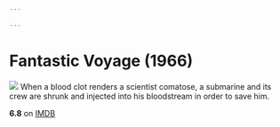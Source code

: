```yaml
---

---
```


# Fantastic Voyage (1966)
![](https://m.media-amazon.com/images/M/MV5BZTM3ZmU2MGUtOTIyYi00NTczLTk1ZWQtZTU5MGU1OGM5MzczXkEyXkFqcGdeQXVyMTUzMDUzNTI3._V1_SX300.jpg)
When a blood clot renders a scientist comatose, a submarine and its crew are shrunk and injected into his bloodstream in order to save him.

**6.8** on [IMDB](https://www.imdb.com/title/tt0060397)
